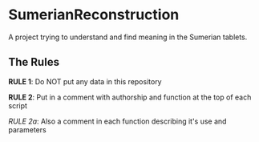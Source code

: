 # SumerianReconstruction

A project trying to understand and find meaning in the Sumerian tablets.

## The Rules
**RULE 1**:  Do NOT put any data in this repository

**RULE 2**:  Put in a comment with authorship and function at the top of each script

   _RULE 2a_: Also a comment in each function describing it's use and parameters